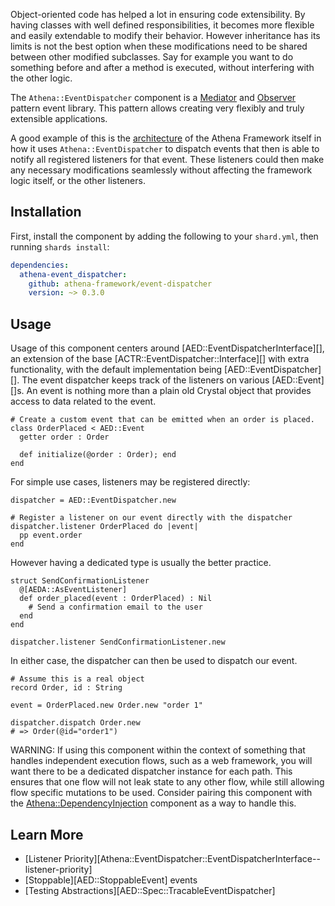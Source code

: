 Object-oriented code has helped a lot in ensuring code extensibility.
By having classes with well defined responsibilities, it becomes more flexible and easily extendable to modify their behavior.
However inheritance has its limits is not the best option when these modifications need to be shared between other modified subclasses.
Say for example you want to do something before and after a method is executed, without interfering with the other logic.

The `Athena::EventDispatcher` component is a [Mediator](https://en.wikipedia.org/wiki/Mediator_pattern) and [Observer](https://en.wikipedia.org/wiki/Observer_pattern) pattern event library.
This pattern allows creating very flexibly and truly extensible applications.

A good example of this is the [architecture](/getting_started/middleware#events) of the Athena Framework itself in how it uses `Athena::EventDispatcher` to dispatch events that then is able to notify all registered listeners for that event.
These listeners could then make any necessary modifications seamlessly without affecting the framework logic itself, or the other listeners.

## Installation

First, install the component by adding the following to your `shard.yml`, then running `shards install`:

```yaml
dependencies:
  athena-event_dispatcher:
    github: athena-framework/event-dispatcher
    version: ~> 0.3.0
```
## Usage

Usage of this component centers around [AED::EventDispatcherInterface][], an extension of the base [ACTR::EventDispatcher::Interface][] with extra functionality,
with the default implementation being [AED::EventDispatcher][].
The event dispatcher  keeps track of the listeners on various [AED::Event][]s.
An event is nothing more than a plain old Crystal object that provides access to data related to the event.

```crystal
# Create a custom event that can be emitted when an order is placed.
class OrderPlaced < AED::Event
  getter order : Order

  def initialize(@order : Order); end
end
```

For simple use cases, listeners may be registered directly:

```crystal
dispatcher = AED::EventDispatcher.new

# Register a listener on our event directly with the dispatcher
dispatcher.listener OrderPlaced do |event|
  pp event.order
end
```

However having a dedicated type is usually the better practice.

```crystal
struct SendConfirmationListener
  @[AEDA::AsEventListener]
  def order_placed(event : OrderPlaced) : Nil
    # Send a confirmation email to the user
  end
end

dispatcher.listener SendConfirmationListener.new
```

In either case, the dispatcher can then be used to dispatch our event.

```crystal
# Assume this is a real object
record Order, id : String

event = OrderPlaced.new Order.new "order 1"

dispatcher.dispatch Order.new
# => Order(@id="order1")
```

WARNING: If using this component within the context of something that handles independent execution flows, such as a web framework, you will want there to be a dedicated dispatcher instance for each path.
This ensures that one flow will not leak state to any other flow, while still allowing flow specific mutations to be used.
Consider pairing this component with the [Athena::DependencyInjection](/DependencyInjection) component as a way to handle this.

## Learn More

* [Listener Priority][Athena::EventDispatcher::EventDispatcherInterface--listener-priority]
* [Stoppable][AED::StoppableEvent] events
* [Testing Abstractions][AED::Spec::TracableEventDispatcher]
